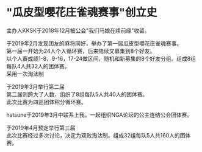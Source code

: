 # "瓜皮型嚶花庄雀魂赛事"创立史

主办人KKSK于2018年12月被公会"我们马娘在续前缘"收留。  

于2019年2月发现团友的麻将同好，举办了第一届瓜皮型嚶花庄雀魂赛事。  
第一届一开始为24人个人循环赛，后来陆续又募集到8个好友。  
以个人赛成绩1-8，9-16，17-24做区间，随机和新募集的8个好友分组。组成8组每队4人共32人的团体赛。  
采用一次淘汰制  

于2019年3月举行第二届  
第二届则跨大了人数，组织了8组每队5人共40人的团体赛。  
此次比赛为四巡团体积分循环赛。  

hatsune于2019年3月中联系上我，一起组织NGA论坛的公主连结公会团体赛。  

于2019年4月预定举行第三届  
此次比赛经过多次讨论，决定为双败淘汰制。组成32组每队5人共160人的团体赛。  